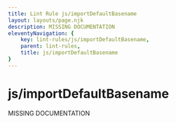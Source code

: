 ```yaml
---
title: Lint Rule js/importDefaultBasename
layout: layouts/page.njk
description: MISSING DOCUMENTATION
eleventyNavigation: {
	key: lint-rules/js/importDefaultBasename,
	parent: lint-rules,
	title: js/importDefaultBasename
}
---
```


# js/importDefaultBasename

MISSING DOCUMENTATION
